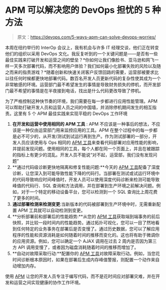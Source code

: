 # APM 可以解决您的 DevOps 担忧的 5 种方法

> 原文：<https://devops.com/5-ways-apm-can-solve-devops-worries/>

本周在纽约举行的 InterOp 会议上，我有机会与许多 IT 经理交谈，他们正在转变他们的组织以采用 DevOps 文化。我反复听到的一个关键问题是——是否有一些最佳实践来打破开发和运营之间的壁垒？*你如何让我们像脸书、亚马逊和网飞一样一天多次部署代码，而不影响用户体验？我们如何最小化部署失败的风险以及随之而来的指责游戏？*随着创新和快速关闭客户反馈回路的需要，运营部被要求比以往任何时候都更快地部署代码。数百名开发人员更新代码的复杂性使其成为一个非常敏感的环境。运营部门最不希望发生的事情是导致财务损失的停机，而开发部门最不希望的事情是在半夜接到电话，找出是什么代码更改导致了停机。

为了严格控制这种快节奏的环境，我们需要在每一步都进行应用性能管理。APM 可以帮助打破开发人员和运营人员之间的中国墙，并消除停机期间发生的相互指责。这里有 5 个 APM 最佳实践来实现平稳的 DevOps 工作环境

1.  **在开发和运营中使用相同的 APM 工具** : APM 不应该是一种事后的想法，不应该是一种仅由运营部门用来监控应用的工具。APM 在整个过程中的每一步都是必不可少的，从开发/测试到试运行再到生产。作为测试部署的一部分，开发人员应该使用与 Ops 相同的 [APM 工具](https://www.ibmserviceengage.com/application-monitoring/learn)来查看代码部署对应用性能的影响，并提前发现问题。使用相同的工具，每个人都在同一个页面上，并且在被跟踪的指标上有更少的混乱。开发人员不能说“对不起，运营部，我们没有发现问题”
2.  **通过代码级诊断更快地隔离和修复性能问题:**今天的 [APM 工具](https://www.ibmserviceengage.com/application-monitoring/learn)配备了深度诊断，让您深入到可能导致性能下降的代码行。当部署在测试或试运行环境中的代码导致响应时间峰值时，开发人员可以使用深度代码诊断来检测可能导致峰值的代码行、SQL 查询和方法调用，并在部署到生产环境之前解决问题。例如，对于一个特定的移动设备平台，您可以检测到一个 SQL 查询比上周花费了更多的时间。
3.  **通过部署检测来检测变更**:当新版本的代码被部署到生产环境中时，无需重新配置 APM 工具就可以自动检测到变更。
4.  **分析部署前和部署后的性能趋势:**从您的 [APM 工具](https://www.ibmserviceengage.com/application-monitoring/learn)获取端到端事务的前后快照，并比较一段时间内的性能趋势。通过拓扑可视化，您可以一目了然地看到任何特定的业务事务在部署后是否变慢了。通过历史数据，您可以了解应用程序的性能和资源消耗是如何随着时间的推移而变化的。这也将有助于微调你的应用资源。例如，您可以确定一个 AJAX 调用在过去 2 周内是否因为第三方 API 调用变慢了，或者因为磁盘消耗随着时间的推移而增加了。
5.  **自动对故障采取行动:**配置你的 [APM 工具](https://www.ibmserviceengage.com/application-monitoring/learn)对故障采取行动。例如，当您花时间诊断根本原因时，如果在部署后生成内存峰值警报，则配置一个动作来自动增加内存。

使用 [APM](https://www.ibmserviceengage.com/application-monitoring/learn) 让您的开发人员专注于编写代码，而不是花时间应对部署灾难，并在开发和运营之间实现健康的协作工作环境。